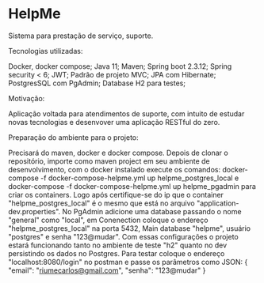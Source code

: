 # HelpMe
Sistema para prestação de serviço, suporte.

Tecnologias utilizadas:

Docker, docker compose;
Java 11;
Maven;
Spring boot 2.3.12;
Spring security < 6;
JWT;
Padrão de projeto MVC;
JPA com Hibernate;
PostgresSQL com PgAdmin;
Database H2 para testes;

Motivação:

Aplicação voltada para atendimentos de suporte, com intuito de estudar novas tecnologias e desenvover uma aplicação RESTful do zero.

Preparação do ambiente para o projeto:

Precisará do maven, docker e docker compose. Depois de clonar o repositório, importe como maven project em seu ambiente de desenvolvimento, com o docker instalado execute os comandos: docker-compose -f docker-compose-helpme.yml up helpme_postgres_local e docker-compose -f docker-compose-helpme.yml up helpme_pgadmin para criar os containers. Logo após certifique-se do ip que o container "helpme_postgres_local" é o mesmo que está no arquivo "application-dev.properties". No PgAdmin adicione uma database passando o nome "general" como "local", em Conenection coloque o endereço "helpme_postgres_local" na porta 5432, Main database "helpme", usuário "postgres" e senha "123@mudar".
Com essas configurações o projeto estará funcionando tanto no ambiente de teste "h2" quanto no dev persistindo os dados no Postgres.
Para testar coloque o endereço "localhost:8080/login" no postman e passe os parâmetros como JSON:
{
    "email": "riumecarlos@gmail.com",
    "senha": "123@mudar"
}





